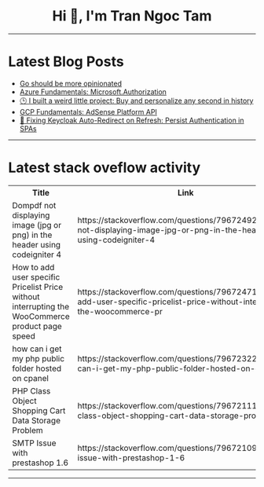 <h1 align="center">Hi 👋, I'm Tran Ngoc Tam</h1>

---

# Latest Blog Posts 
<!-- BLOG-POST-LIST:START -->
- [Go should be more opinionated](https://dev.to/eminetto/go-should-be-more-opinionated-412b)
- [Azure Fundamentals: Microsoft.Authorization](https://dev.to/devops_fundamental/azure-fundamentals-microsoftauthorization-3k7i)
- [🕒 I built a weird little project: Buy and personalize any second in history](https://dev.to/chronomarks/i-built-a-weird-little-project-buy-and-personalize-any-second-in-history-5fhe)
- [GCP Fundamentals: AdSense Platform API](https://dev.to/devops_fundamental/gcp-fundamentals-adsense-platform-api-22e3)
- [🔁 Fixing Keycloak Auto-Redirect on Refresh: Persist Authentication in SPAs](https://dev.to/er-raj-aryan/fixing-keycloak-auto-redirect-on-refresh-persist-authentication-in-spas-pk3)
<!-- BLOG-POST-LIST:END -->

---

# Latest stack oveflow activity
<table>
  <tr><th>Title</th><th>Link</th></tr>
  <!-- STACKOVERFLOW:START --><tr><td>Dompdf not displaying image &lpar;jpg or png&rpar; in the header using codeigniter 4</td><td>https://stackoverflow.com/questions/79672492/dompdf-not-displaying-image-jpg-or-png-in-the-header-using-codeigniter-4</td></tr><tr><td>How to add user specific Pricelist Price without interrupting the WooCommerce product page speed</td><td>https://stackoverflow.com/questions/79672471/how-to-add-user-specific-pricelist-price-without-interrupting-the-woocommerce-pr</td></tr><tr><td>how can i get my php public folder hosted on cpanel</td><td>https://stackoverflow.com/questions/79672322/how-can-i-get-my-php-public-folder-hosted-on-cpanel</td></tr><tr><td>PHP Class Object Shopping Cart Data Storage Problem</td><td>https://stackoverflow.com/questions/79672111/php-class-object-shopping-cart-data-storage-problem</td></tr><tr><td>SMTP Issue with prestashop 1.6</td><td>https://stackoverflow.com/questions/79672109/smtp-issue-with-prestashop-1-6</td></tr><!-- STACKOVERFLOW:END -->
</table>

---


